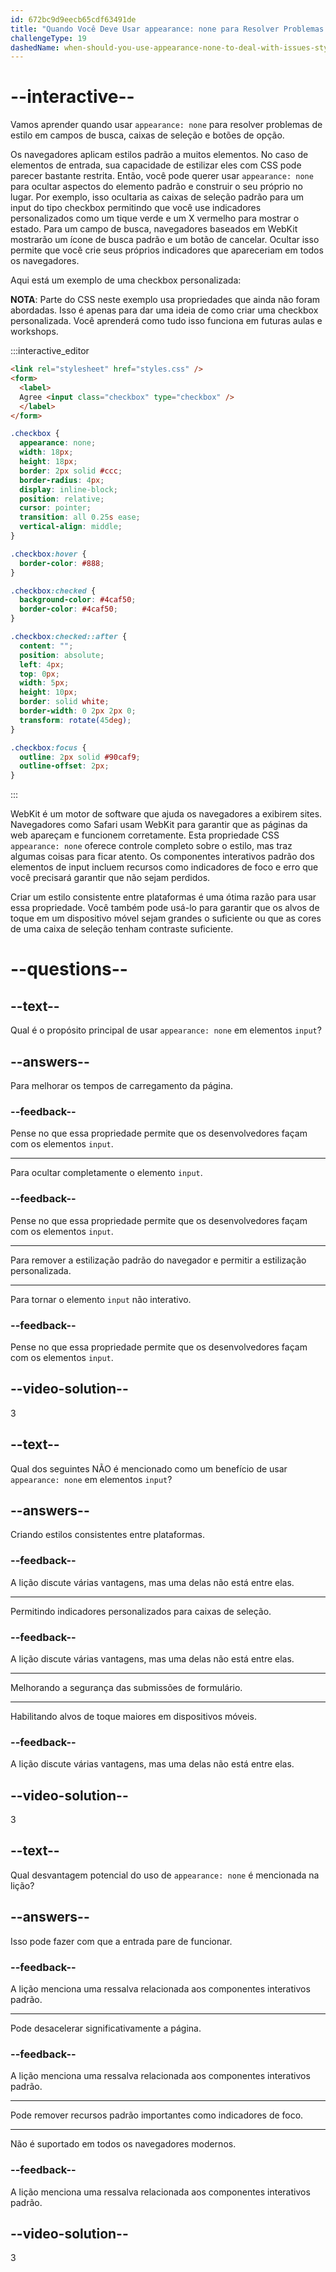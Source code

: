 ```yaml
---
id: 672bc9d9eecb65cdf63491de
title: "Quando Você Deve Usar appearance: none para Resolver Problemas de Estilização em Inputs de Busca e Checkboxes?"
challengeType: 19
dashedName: when-should-you-use-appearance-none-to-deal-with-issues-styling-search-inputs-and-checkboxes
---
```


# --interactive--

Vamos aprender quando usar `appearance: none` para resolver problemas de estilo em campos de busca, caixas de seleção e botões de opção.

Os navegadores aplicam estilos padrão a muitos elementos. No caso de elementos de entrada, sua capacidade de estilizar eles com CSS pode parecer bastante restrita. Então, você pode querer usar `appearance: none` para ocultar aspectos do elemento padrão e construir o seu próprio no lugar. Por exemplo, isso ocultaria as caixas de seleção padrão para um input do tipo checkbox permitindo que você use indicadores personalizados como um tique verde e um X vermelho para mostrar o estado. Para um campo de busca, navegadores baseados em WebKit mostrarão um ícone de busca padrão e um botão de cancelar. Ocultar isso permite que você crie seus próprios indicadores que apareceriam em todos os navegadores. 

Aqui está um exemplo de uma checkbox personalizada:

**NOTA**: Parte do CSS neste exemplo usa propriedades que ainda não foram abordadas. Isso é apenas para dar uma ideia de como criar uma checkbox personalizada. Você aprenderá como tudo isso funciona em futuras aulas e workshops. 

:::interactive_editor

```html
<link rel="stylesheet" href="styles.css" />
<form>
  <label>
  Agree <input class="checkbox" type="checkbox" />
  </label>
</form>
```

```css
.checkbox {
  appearance: none;
  width: 18px;
  height: 18px;
  border: 2px solid #ccc;
  border-radius: 4px;
  display: inline-block;
  position: relative;
  cursor: pointer;
  transition: all 0.25s ease;
  vertical-align: middle; 
}

.checkbox:hover {
  border-color: #888;
}

.checkbox:checked {
  background-color: #4caf50;
  border-color: #4caf50;
}

.checkbox:checked::after {
  content: "";
  position: absolute;
  left: 4px;
  top: 0px;
  width: 5px;
  height: 10px;
  border: solid white;
  border-width: 0 2px 2px 0;
  transform: rotate(45deg);
}

.checkbox:focus {
  outline: 2px solid #90caf9;
  outline-offset: 2px;
}
```

:::

WebKit é um motor de software que ajuda os navegadores a exibirem sites. Navegadores como Safari usam WebKit para garantir que as páginas da web apareçam e funcionem corretamente. Esta propriedade CSS `appearance: none` oferece controle completo sobre o estilo, mas traz algumas coisas para ficar atento. Os componentes interativos padrão dos elementos de input incluem recursos como indicadores de foco e erro que você precisará garantir que não sejam perdidos.

Criar um estilo consistente entre plataformas é uma ótima razão para usar essa propriedade. Você também pode usá-lo para garantir que os alvos de toque em um dispositivo móvel sejam grandes o suficiente ou que as cores de uma caixa de seleção tenham contraste suficiente. 

# --questions--

## --text--

Qual é o propósito principal de usar `appearance: none` em elementos `input`?

## --answers--

Para melhorar os tempos de carregamento da página.

### --feedback--

Pense no que essa propriedade permite que os desenvolvedores façam com os elementos `input`.

---

Para ocultar completamente o elemento `input`.

### --feedback--

Pense no que essa propriedade permite que os desenvolvedores façam com os elementos `input`.

---

Para remover a estilização padrão do navegador e permitir a estilização personalizada.

---

Para tornar o elemento `input` não interativo.

### --feedback--

Pense no que essa propriedade permite que os desenvolvedores façam com os elementos `input`.

## --video-solution--

3

## --text--

Qual dos seguintes NÃO é mencionado como um benefício de usar `appearance: none` em elementos `input`?

## --answers--

Criando estilos consistentes entre plataformas.

### --feedback--

A lição discute várias vantagens, mas uma delas não está entre elas.

---

Permitindo indicadores personalizados para caixas de seleção.

### --feedback--

A lição discute várias vantagens, mas uma delas não está entre elas.

---

Melhorando a segurança das submissões de formulário.

---

Habilitando alvos de toque maiores em dispositivos móveis.

### --feedback--

A lição discute várias vantagens, mas uma delas não está entre elas.

## --video-solution--

3

## --text--

Qual desvantagem potencial do uso de `appearance: none` é mencionada na lição?

## --answers--

Isso pode fazer com que a entrada pare de funcionar.

### --feedback--

A lição menciona uma ressalva relacionada aos componentes interativos padrão.

---

Pode desacelerar significativamente a página.

### --feedback--

A lição menciona uma ressalva relacionada aos componentes interativos padrão.

---

Pode remover recursos padrão importantes como indicadores de foco.

---

Não é suportado em todos os navegadores modernos.

### --feedback--

A lição menciona uma ressalva relacionada aos componentes interativos padrão.

## --video-solution--

3
